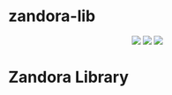 # zandora-lib
<div style="text-align:center;">
 <!-- [START BADGES] -->
 <img src="https://img.shields.io/badge/dynamic/json?style=for-the-badge&color=blue&label=Version&query=version&url=https%3A%2F%2Fraw.githubusercontent.com%2Fdarkwon%2Fzandora-lib%2Fmain%2Fmodule.json" />
 <img src="https://img.shields.io/badge/dynamic/json?style=for-the-badge&color=red&label=FoundryVTT&query=compatibleCoreVersion&url=https%3A%2F%2Fraw.githubusercontent.com%2Fdarkwon%2Fzandora-lib%2Fmain%2Fmodule.json" />
 <img src="https://img.shields.io/badge/dynamic/json?style=for-the-badge&color=orange&label=System&query=system&url=https%3A%2F%2Fraw.githubusercontent.com%2Fdarkwon%2Fzandora-lib%2Fmain%2Fmodule.json" />
<!-- [END BADGES] -->
</div>
<h1>Zandora Library</h1>
<div>
    <p></p>
</div>

